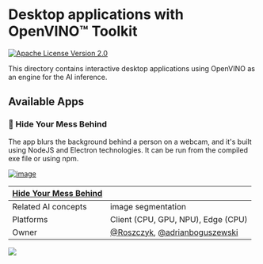# Desktop applications with OpenVINO™ Toolkit

[![Apache License Version 2.0](https://img.shields.io/badge/license-Apache_2.0-green.svg)](https://github.com/openvinotoolkit/openvino_build_deploy/blob/master/LICENSE.txt)

This directory contains interactive desktop applications using OpenVINO as an engine for the AI inference. 

## Available Apps

### 🔮 Hide Your Mess Behind

The app blurs the background behind a person on a webcam, and it's built using NodeJS and Electron technologies. It can be run from the compiled exe file or using npm.

[![image](https://github.com/user-attachments/assets/e6925e6b-0d81-41da-b9b0-c4f21f173681)](hide_your_mess_behind)

| [Hide Your Mess Behind](hide_your_mess_behind) |                                                                                       |
|--------------------------------------|------------------------------------------------------------------------------------------------------|
| Related AI concepts                  | image segmentation                                                                                   |
| Platforms                            | Client (CPU, GPU, NPU), Edge (CPU)                                                                   |
| Owner                                | [@Roszczyk](https://github.com/Roszczyk), [@adrianboguszewski](https://github.com/adrianboguszewski) |

[//]: # (telemetry pixel)
<img referrerpolicy="no-referrer-when-downgrade" src="https://static.scarf.sh/a.png?x-pxid=7003a37c-568d-40a5-9718-0d021d8589ca&project=apps&file=README.md" />
